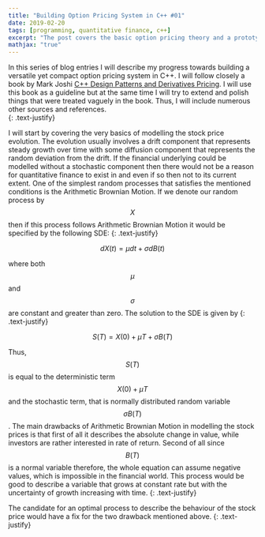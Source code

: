 ```yaml
---
title: "Building Option Pricing System in C++ #01"
date: 2019-02-20
tags: [programming, quantitative finance, c++]
excerpt: "The post covers the basic option pricing theory and a prototype of a random number generator class."
mathjax: "true"
---
```


In this series of blog entries I will describe my progress towards building a versatile yet compact option pricing system in C++. I will follow closely a book by Mark Joshi [C++ Design Patterns and Derivatives Pricing](https://www.amazon.com/Patterns-Derivatives-Pricing-Mathematics-Finance/dp/0521721628). I will use this book as a guideline but at the same time I will try to extend and polish things that were treated vaguely in the book. Thus, I will include numerous other sources and references.  
{: .text-justify}

I will start by covering the very basics of modelling the stock price evolution. The evolution usually involves a drift component that represents steady growth over time with some diffusion component that represents the random deviation from the drift. If the financial underlying could be modelled without a stochastic component then there would not be a reason for quantitative finance to exist in and even if so then not to its current extent. One of the simplest random processes that satisfies the mentioned conditions is the Arithmetic Brownian Motion. If we denote our random process by $$X$$ then if this process follows Arithmetic Brownian Motion it would be specified by the following SDE: 
{: .text-justify}

$$dX(t) = \mu dt + \sigma dB(t)$$

where both $$\mu$$ and $$\sigma$$ are constant and greater than zero. The solution to the SDE is given by 
{: .text-justify}

$$S(T) =  X(0) + \mu T + \sigma B(T)$$

Thus, $$S(T)$$ is equal to the deterministic term $$X(0) + \mu T$$ and the stochastic term, that is normally distributed random variable $$\sigma B(T)$$. The main drawbacks of Arithmetic Brownian Motion in modelling the stock prices is that first of all it describes the absolute change in value, while investors are rather interested in rate of return. Second of all since $$B(T)$$ is a normal variable therefore, the whole equation can assume negative values, which is impossible in the financial world. This process would be good to describe a variable that grows at constant rate but with the uncertainty of growth increasing with time.
{: .text-justify}

The candidate for an optimal process to describe the behaviour of the stock price would have a fix for the two drawback mentioned above.
{: .text-justify}
